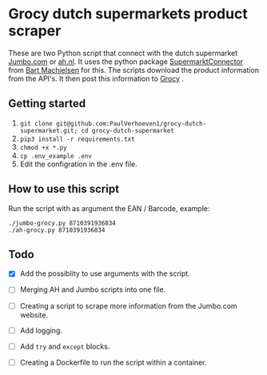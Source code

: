 # Grocy dutch supermarkets product scraper
These are two Python script that connect with the dutch supermarket [Jumbo.com](https://jumbo.com) or [ah.nl](https://ah.nl).
It uses the python package [SupermarktConnector](https://github.com/bartmachielsen/SupermarktConnector) from [Bart Machielsen](https://github.com/bartmachielsen/) for this.
The scripts download the product information from the API's.
It then post this information to [Grocy](https://github.com/grocy/grocy) .

## Getting started

1. `git clone git@github.com:PaulVerhoeven1/grocy-dutch-supermarket.git; cd grocy-dutch-supermarket`
2. `pip3 install -r requirements.txt`
3. `chmod +x *.py`
4. `cp .env_example .env`
5. Edit the configration in the .env file.

## How to use this script

Run the script with as argument the EAN / Barcode, example:
```
./jumbo-grocy.py 8710391936834
./ah-grocy.py 8710391936834
```

## Todo
- [x] Add the possiblity to use arguments with the script.
- [ ] Merging AH and Jumbo scripts into one file.
- [ ] Creating a script to scrape more information from the Jumbo.com website.
- [ ] Add logging.
- [ ] Add `try` and `except` blocks.
- [ ] Creating a Dockerfile to run the script within a container.

